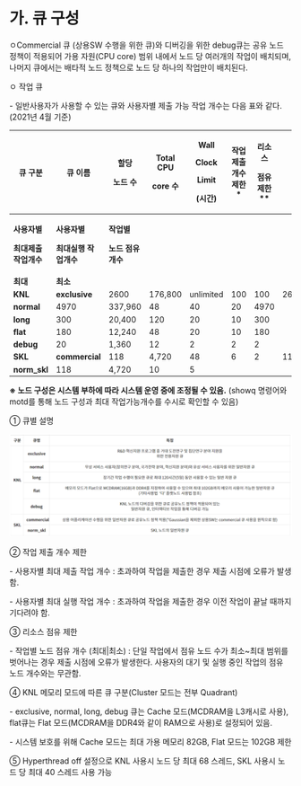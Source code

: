 # 가. 큐 구성

ㅇCommercial 큐 (상용SW 수행을 위한 큐)와 디버깅을 위한 debug큐는 공유 노드 정책이 적용되어 가용 자원(CPU core) 범위 내에서 노드 당 여러개의 작업이 배치되며, 나머지 큐에서는 배타적 노드 정책으로 노드 당 하나의 작업만이 배치된다.

ㅇ 작업 큐

&#x20;\- 일반사용자가 사용할 수 있는 큐와 사용자별 제출 가능 작업 개수는 다음 표와 같다. (2021년 4월 기준)

| **큐 구분**                                                      | **큐 이름**                                                      | <p><strong>할당</strong></p><p><strong>노드 수</strong></p>     | <p><strong>Total CPU</strong></p><p><strong>core 수</strong></p> | <p><strong>Wall</strong></p><p><strong>Clock</strong></p><p><strong>Limit</strong></p><p><strong>(시간)</strong></p> | **작업제출개수제한 \*** | <p><strong>리소스</strong></p><p><strong>점유제한 **</strong></p> |      |   |
| ------------------------------------------------------------- | ------------------------------------------------------------- | ---------------------------------------------------------- | --------------------------------------------------------------- | ------------------------------------------------------------------------------------------------------------------ | --------------- | ---------------------------------------------------------- | ---- | - |
| <p><strong>사용자별</strong></p><p><strong>최대제출 작업개수</strong></p> | <p><strong>사용자별</strong></p><p><strong>최대실행 작업개수</strong></p> | <p><strong>작업별</strong></p><p><strong>노드 점유개수</strong></p> |                                                                 |                                                                                                                    |                 |                                                            |      |   |
| **최대**                                                        | **최소**                                                        |                                                            |                                                                 |                                                                                                                    |                 |                                                            |      |   |
| **KNL**                                                       | **exclusive**                                                 | 2600                                                       | 176,800                                                         | unlimited                                                                                                          | 100             | 100                                                        | 2600 | 1 |
| **normal**                                                    | 4970                                                          | 337,960                                                    | 48                                                              | 40                                                                                                                 | 20              | 4970                                                       |      |   |
| **long**                                                      | 300                                                           | 20,400                                                     | 120                                                             | 20                                                                                                                 | 10              | 300                                                        |      |   |
| **flat**                                                      | 180                                                           | 12,240                                                     | 48                                                              | 20                                                                                                                 | 10              | 180                                                        |      |   |
| **debug**                                                     | 20                                                            | 1,360                                                      | 12                                                              | 2                                                                                                                  | 2               | 2                                                          |      |   |
| **SKL**                                                       | **commercial**                                                | 118                                                        | 4,720                                                           | 48                                                                                                                 | 6               | 2                                                          | 118  |   |
| **norm\_skl**                                                 | 118                                                           | 4,720                                                      | 10                                                              | 5                                                                                                                  |                 |                                                            |      |   |

**※ 노드 구성은 시스템 부하에 따라 시스템 운영 중에 조정될 수 있음.** (showq 명령어와 motd를 통해 노드 구성과 최대 작업가능개수를 수시로 확인할 수 있음)

&#x20;

① 큐별 설명

![](../../../../.gitbook/assets/큐별설명.png)

② 작업 제출 개수 제한

\- 사용자별 최대 제출 작업 개수 : 초과하여 작업을 제출한 경우 제출 시점에 오류가 발생함.

\- 사용자별 최대 실행 작업 개수 : 초과하여 작업을 제출한 경우 이전 작업이 끝날 때까지 기다려야 함.

③ 리소스 점유 제한

\- 작업별 노드 점유 개수 (최대|최소) : 단일 작업에서 점유 노드 수가 최소\~최대 범위를 벗어나는 경우 제출 시점에 오류가 발생한다. 사용자의 대기 및 실행 중인 작업의 점유 노드 개수와는 무관함.

④ KNL 메모리 모드에 따른 큐 구분(Cluster 모드는 전부 Quadrant)

\- exclusive, normal, long, debug 큐는 Cache 모드(MCDRAM을 L3캐시로 사용), flat큐는 Flat 모드(MCDRAM을 DDR4와 같이 RAM으로 사용)로 설정되어 있음.

\- 시스템 보호를 위해 Cache 모드는 최대 가용 메모리 82GB, Flat 모드는 102GB 제한

⑤ Hyperthread off 설정으로 KNL 사용시 노드 당 최대 68 스레드, SKL 사용시 노드 당 최대 40 스레드 사용 가능

&#x20;
